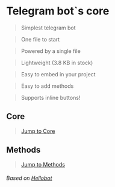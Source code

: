 # Telegram bot\`s core
>Simplest telegram bot

>One file to start

>Powered by a single file

>Lightweight (3.8 KB in stock)

>Easy to embed in your project

>Easy to add methods

>Supports inline buttons!

## Core
>[Jump to Core](/Core)
## Methods
>[Jump to Methods](/Methods)
###### Based on [Hellobot](https://core.telegram.org/bots/samples/hellobot)
